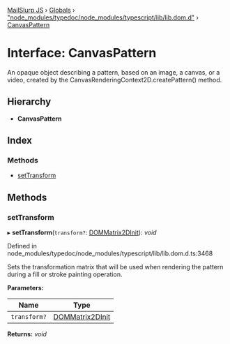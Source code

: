 [MailSlurp JS](../README.md) › [Globals](../globals.md) › ["node_modules/typedoc/node_modules/typescript/lib/lib.dom.d"](../modules/_node_modules_typedoc_node_modules_typescript_lib_lib_dom_d_.md) › [CanvasPattern](_node_modules_typedoc_node_modules_typescript_lib_lib_dom_d_.canvaspattern.md)

# Interface: CanvasPattern

An opaque object describing a pattern, based on an image, a canvas, or a video, created by the CanvasRenderingContext2D.createPattern() method.

## Hierarchy

* **CanvasPattern**

## Index

### Methods

* [setTransform](_node_modules_typedoc_node_modules_typescript_lib_lib_dom_d_.canvaspattern.md#settransform)

## Methods

###  setTransform

▸ **setTransform**(`transform?`: [DOMMatrix2DInit](_node_modules_typedoc_node_modules_typescript_lib_lib_dom_d_.dommatrix2dinit.md)): *void*

Defined in node_modules/typedoc/node_modules/typescript/lib/lib.dom.d.ts:3468

Sets the transformation matrix that will be used when rendering the pattern during a fill or stroke painting operation.

**Parameters:**

Name | Type |
------ | ------ |
`transform?` | [DOMMatrix2DInit](_node_modules_typedoc_node_modules_typescript_lib_lib_dom_d_.dommatrix2dinit.md) |

**Returns:** *void*
